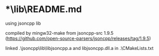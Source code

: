 # *\lib\README.md

using jsoncpp lib

compiled by mingw32-make from jsoncpp-src 1.9.5 (https://github.com/open-source-parsers/jsoncpp/releases/tag/1.9.5)

linked .\jsoncpp\lib\libjsoncpp.a and libjsoncpp.dll.a in .\CMakeLists.txt